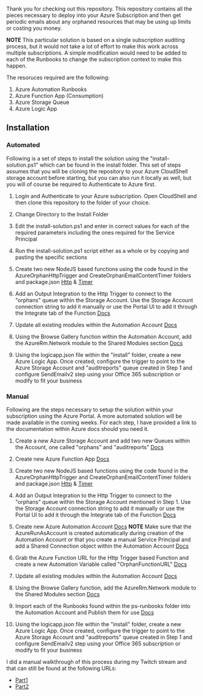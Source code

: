 Thank you for checking out this repository. This repository contains all the pieces necessary to deploy into your Azure Subscription and then get periodic emails about any
orphaned resources that may be using up limits or costing you money. 

**NOTE** This particular solution is based on a single subscription auditing process, but it would not take a lot of effort to make this work across multiple subscriptions.
A simple modification would need to be added to each of the Runbooks to change the subscription context to make this happen.

The resoruces required are the following:

1. Azure Automation Runbooks
2. Azure Function App (Consumption)
3. Azure Storage Queue
4. Azure Logic App

## Installation

### Automated
Following is a set of steps to install the solution using the "install-solution.ps1" which can be found in the install folder. This set of steps assumes that you will be cloning the repository to your Azure CloudShell storage account before starting, but you can also run it locally as well, but you will of course be required to Authenticate to Azure first. 

1. Login and Authenticate to your Azure subscription. Open CloudShell and then clone this repository to the folder of your choice. 

2. Change Directory to the Install Folder

3. Edit the install-solution.ps1 and enter in correct values for each of the required parameters including the ones required for the Service Principal

4. Run the install-solution.ps1 script either as a whole or by copying and pasting the specific sections

5. Create two new NodeJS based functions using the code found in the AzureOrphanHttpTrigger and CreateOrphanEmailContentTimer folders and package.json [Http](https://docs.microsoft.com/en-us/azure/azure-functions/functions-create-first-azure-function) & [Timer](https://docs.microsoft.com/en-us/azure/azure-functions/functions-create-scheduled-function#create-a-timer-triggered-function)

6. Add an Output Integration to the Http Trigger to connect to the "orphans" queue within the Storage Account. Use the Storage Account connection string to add it manually or use the Portal UI to add it through the Integrate tab of the Function [Docs](https://docs.microsoft.com/en-us/azure/azure-functions/functions-bindings-storage-queue-output?tabs=csharp)

7. Update all existing modules within the Automation Account [Docs](https://docs.microsoft.com/en-us/azure/automation/automation-update-azure-modules)

8. Using the Browse Gallery function within the Automation Account, add the AzureRm.Network module to the Shared Modules section [Docs](https://docs.microsoft.com/en-us/azure/automation/shared-resources/modules)

9. Using the logicapp.json file within the "install" folder, create a new Azure Logic App. Once created, configure the trigger to point to the Azure Storage Account and "auditreports" queue created in Step 1 and configure SendEmailv2 step using your Office 365 subscription or modify to fit your business


### Manual
Following are the steps necessary to setup the solution within your subscription using the Azure Portal. A more automated solution will be made available in the coming weeks. For each step, I have provided a link to the documentation within Azure docs should you need it.

1. Create a new Azure Storage Account and add two new Queues within the Account, one called "orphans" and "auditreports" [Docs](https://docs.microsoft.com/en-us/azure/storage/queues/storage-quickstart-queues-portal)

2. Create new Azure Function App [Docs](https://docs.microsoft.com/en-us/azure/azure-functions/functions-create-function-app-portal)

3. Create two new NodeJS based functions using the code found in the AzureOrphanHttpTrigger and CreateOrphanEmailContentTimer folders and package.json [Http](https://docs.microsoft.com/en-us/azure/azure-functions/functions-create-first-azure-function) & [Timer](https://docs.microsoft.com/en-us/azure/azure-functions/functions-create-scheduled-function#create-a-timer-triggered-function)

4. Add an Output Integration to the Http Trigger to connect to the "orphans" queue within the Storage Account mentioned in Step 1. Use the Storage Account connection string to add it manually or use the Portal UI to add it through the Integrate tab of the Function [Docs](https://docs.microsoft.com/en-us/azure/azure-functions/functions-bindings-storage-queue-output?tabs=csharp)

5. Create new Azure Automation Account [Docs](https://docs.microsoft.com/en-us/azure/automation/automation-quickstart-create-account)
**NOTE** Make sure that the AzureRunAsAccount is created automatically during creation of the Automation Account or that you create a manual Service Principal and add a Shared Connection object within the Automation Account [Docs](https://docs.microsoft.com/en-us/azure/automation/automation-connections#creating-a-new-connection)

6. Grab the Azure Function URL for the Http Trigger based Function and create a new Automation Variable called "OrphanFunctionURL" [Docs](https://docs.microsoft.com/en-us/azure/automation/shared-resources/variables)

7. Update all existing modules within the Automation Account [Docs](https://docs.microsoft.com/en-us/azure/automation/automation-update-azure-modules)

8. Using the Browse Gallery function, add the AzureRm.Network module to the Shared Modules section [Docs](https://docs.microsoft.com/en-us/azure/automation/shared-resources/modules)

9. Import each of the Runbooks found within the ps-runbooks folder into the Automation Account and Publish them for use [Docs](https://docs.microsoft.com/en-us/azure/automation/manage-runbooks#import-a-runbook)

10. Using the logicapp.json file within the "install" folder, create a new Azure Logic App. Once created, configure the trigger to point to the Azure Storage Account and "auditreports" queue created in Step 1 and configure SendEmailv2 step using your Office 365 subscription or modify to fit your business

I did a manual walkthrough of this process during my Twitch stream and that can still be found at the following URLs:

- [Part1](https://www.twitch.tv/videos/550542215)
- [Part2](https://www.twitch.tv/videos/552042323)
